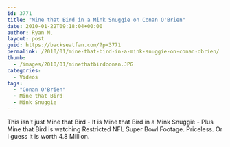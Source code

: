 ```yaml
---
id: 3771
title: "Mine that Bird in a Mink Snuggie on Conan O'Brien"
date: 2010-01-22T09:18:04+00:00
author: Ryan M.
layout: post
guid: https://backseatfan.com/?p=3771
permalink: /2010/01/mine-that-bird-in-a-mink-snuggie-on-conan-obrien/
thumb:
  - /images/2010/01/minethatbirdconan.JPG
categories:
  - Videos
tags:
  - "Conan O'Brien"
  - Mine that Bird
  - Mink Snuggie
---
```


<div class="entry">
  <p>
  </p>

  <p>
    This isn't just Mine that Bird - It is Mine that Bird in a Mink Snuggie - Plus Mine that Bird is watching Restricted NFL Super Bowl Footage. Priceless. Or I guess it is worth 4.8 Million.
  </p>
</div>
